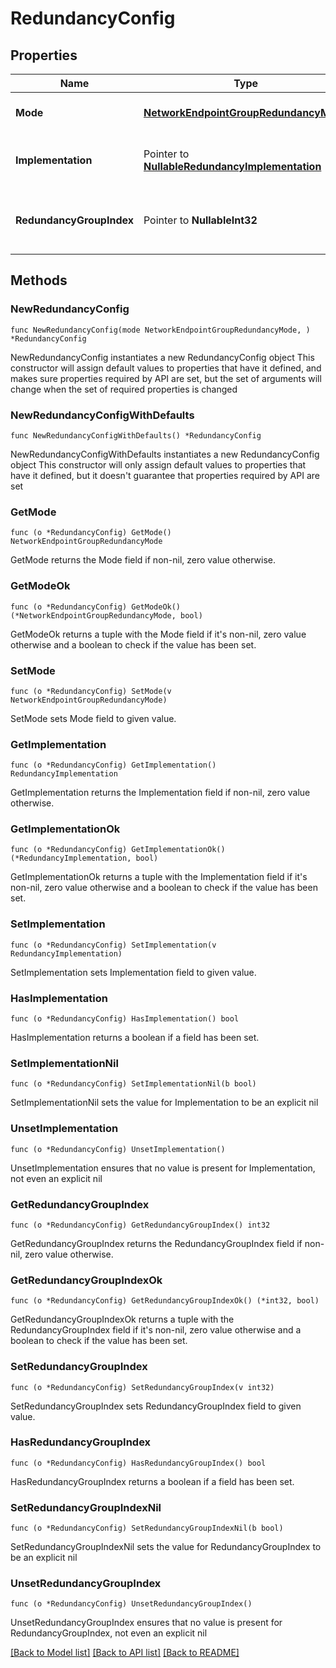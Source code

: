 # RedundancyConfig

## Properties

Name | Type | Description | Notes
------------ | ------------- | ------------- | -------------
**Mode** | [**NetworkEndpointGroupRedundancyMode**](NetworkEndpointGroupRedundancyMode.md) | The redundancy mode | 
**Implementation** | Pointer to [**NullableRedundancyImplementation**](RedundancyImplementation.md) | The redundancy implementation configuration | [optional] 
**RedundancyGroupIndex** | Pointer to **NullableInt32** | The redundancy group index used for server only mode | [optional] 

## Methods

### NewRedundancyConfig

`func NewRedundancyConfig(mode NetworkEndpointGroupRedundancyMode, ) *RedundancyConfig`

NewRedundancyConfig instantiates a new RedundancyConfig object
This constructor will assign default values to properties that have it defined,
and makes sure properties required by API are set, but the set of arguments
will change when the set of required properties is changed

### NewRedundancyConfigWithDefaults

`func NewRedundancyConfigWithDefaults() *RedundancyConfig`

NewRedundancyConfigWithDefaults instantiates a new RedundancyConfig object
This constructor will only assign default values to properties that have it defined,
but it doesn't guarantee that properties required by API are set

### GetMode

`func (o *RedundancyConfig) GetMode() NetworkEndpointGroupRedundancyMode`

GetMode returns the Mode field if non-nil, zero value otherwise.

### GetModeOk

`func (o *RedundancyConfig) GetModeOk() (*NetworkEndpointGroupRedundancyMode, bool)`

GetModeOk returns a tuple with the Mode field if it's non-nil, zero value otherwise
and a boolean to check if the value has been set.

### SetMode

`func (o *RedundancyConfig) SetMode(v NetworkEndpointGroupRedundancyMode)`

SetMode sets Mode field to given value.


### GetImplementation

`func (o *RedundancyConfig) GetImplementation() RedundancyImplementation`

GetImplementation returns the Implementation field if non-nil, zero value otherwise.

### GetImplementationOk

`func (o *RedundancyConfig) GetImplementationOk() (*RedundancyImplementation, bool)`

GetImplementationOk returns a tuple with the Implementation field if it's non-nil, zero value otherwise
and a boolean to check if the value has been set.

### SetImplementation

`func (o *RedundancyConfig) SetImplementation(v RedundancyImplementation)`

SetImplementation sets Implementation field to given value.

### HasImplementation

`func (o *RedundancyConfig) HasImplementation() bool`

HasImplementation returns a boolean if a field has been set.

### SetImplementationNil

`func (o *RedundancyConfig) SetImplementationNil(b bool)`

 SetImplementationNil sets the value for Implementation to be an explicit nil

### UnsetImplementation
`func (o *RedundancyConfig) UnsetImplementation()`

UnsetImplementation ensures that no value is present for Implementation, not even an explicit nil
### GetRedundancyGroupIndex

`func (o *RedundancyConfig) GetRedundancyGroupIndex() int32`

GetRedundancyGroupIndex returns the RedundancyGroupIndex field if non-nil, zero value otherwise.

### GetRedundancyGroupIndexOk

`func (o *RedundancyConfig) GetRedundancyGroupIndexOk() (*int32, bool)`

GetRedundancyGroupIndexOk returns a tuple with the RedundancyGroupIndex field if it's non-nil, zero value otherwise
and a boolean to check if the value has been set.

### SetRedundancyGroupIndex

`func (o *RedundancyConfig) SetRedundancyGroupIndex(v int32)`

SetRedundancyGroupIndex sets RedundancyGroupIndex field to given value.

### HasRedundancyGroupIndex

`func (o *RedundancyConfig) HasRedundancyGroupIndex() bool`

HasRedundancyGroupIndex returns a boolean if a field has been set.

### SetRedundancyGroupIndexNil

`func (o *RedundancyConfig) SetRedundancyGroupIndexNil(b bool)`

 SetRedundancyGroupIndexNil sets the value for RedundancyGroupIndex to be an explicit nil

### UnsetRedundancyGroupIndex
`func (o *RedundancyConfig) UnsetRedundancyGroupIndex()`

UnsetRedundancyGroupIndex ensures that no value is present for RedundancyGroupIndex, not even an explicit nil

[[Back to Model list]](../README.md#documentation-for-models) [[Back to API list]](../README.md#documentation-for-api-endpoints) [[Back to README]](../README.md)



